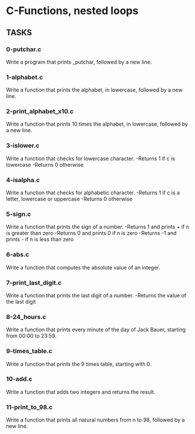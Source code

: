 # C-Functions, nested loops

## TASKS

### 0-putchar.c
Write a program that prints _putchar, followed by a new line.

### 1-alphabet.c
Write a function that prints the alphabet, in lowercase, followed by a new line.

### 2-print_alphabet_x10.c
Write a function that prints 10 times the alphabet, in lowercase, followed by a new line.

### 3-islower.c
Write a function that checks for lowercase character.
-Returns 1 if c is lowercase
-Returns 0 otherwise

### 4-isalpha.c
Write a function that checks for alphabetic character.
-Returns 1 if c is a letter, lowercase or uppercase
-Returns 0 otherwise

### 5-sign.c
Write a function that prints the sign of a number.
-Returns 1 and prints + if n is greater than zero
-Returns 0 and prints 0 if n is zero
-Returns -1 and prints - if n is less than zero

### 6-abs.c
Write a function that computes the absolute value of an integer.

### 7-print_last_digit.c
Write a function that prints the last digit of a number.
-Returns the value of the last digit

### 8-24_hours.c
Write a function that prints every minute of the day of Jack Bauer, starting from 00:00 to 23:59.

### 9-times_table.c
Write a function that prints the 9 times table, starting with 0.

### 10-add.c
Write a function that adds two integers and returns the result.

### 11-print_to_98.c
Write a function that prints all natural numbers from n to 98, followed by a new line.
